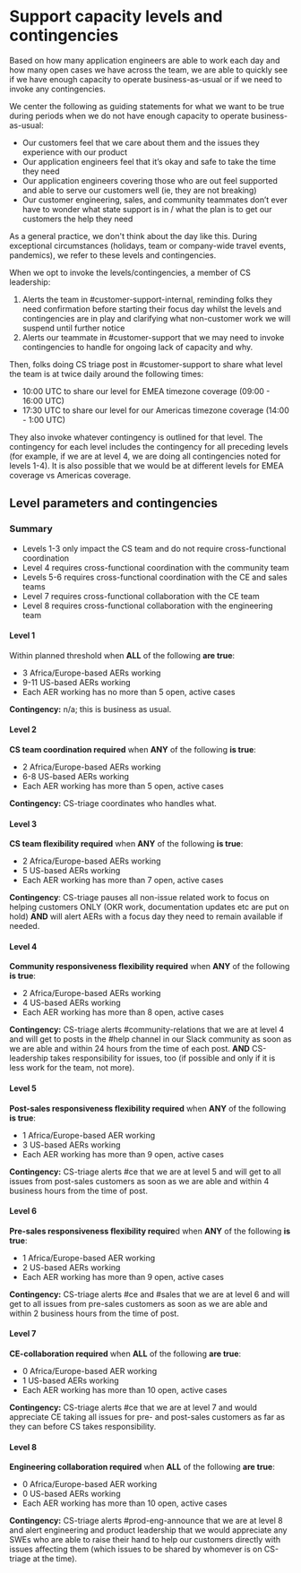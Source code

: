 # Support capacity levels and contingencies

Based on how many application engineers are able to work each day and how many open cases we have across the team, we are able to quickly see if we have enough capacity to operate business-as-usual or if we need to invoke any contingencies.

We center the following as guiding statements for what we want to be true during periods when we do not have enough capacity to operate business-as-usual:

- Our customers feel that we care about them and the issues they experience with our product
- Our application engineers feel that it’s okay and safe to take the time they need
- Our application engineers covering those who are out feel supported and able to serve our customers well (ie, they are not breaking)
- Our customer engineering, sales, and community teammates don’t ever have to wonder what state support is in / what the plan is to get our customers the help they need

As a general practice, we don't think about the day like this. During exceptional circumstances (holidays, team or company-wide travel events, pandemics), we refer to these levels and contingencies.

When we opt to invoke the levels/contingencies, a member of CS leadership:

1. Alerts the team in #customer-support-internal, reminding folks they need confirmation before starting their focus day whilst the levels and contingencies are in play and clarifying what non-customer work we will suspend until further notice
2. Alerts our teammate in #customer-support that we may need to invoke contingencies to handle for ongoing lack of capacity and why.

Then, folks doing CS triage post in #customer-support to share what level the team is at twice daily around the following times:

- 10:00 UTC to share our level for EMEA timezone coverage (09:00 - 16:00 UTC)
- 17:30 UTC to share our level for our Americas timezone coverage (14:00 - 1:00 UTC)

They also invoke whatever contingency is outlined for that level. The contingency for each level includes the contingency for all preceding levels (for example, if we are at level 4, we are doing all contingencies noted for levels 1-4). It is also possible that we would be at different levels for EMEA coverage vs Americas coverage.

## Level parameters and contingencies

### Summary

- Levels 1-3 only impact the CS team and do not require cross-functional coordination
- Level 4 requires cross-functional coordination with the community team
- Levels 5-6 requires cross-functional coordination with the CE and sales teams
- Level 7 requires cross-functional collaboration with the CE team
- Level 8 requires cross-functional collaboration with the engineering team

#### Level 1

Within planned threshold when **ALL** of the following **are true**:

- 3 Africa/Europe-based AERs working
- 9-11 US-based AERs working
- Each AER working has no more than 5 open, active cases

**Contingency:** n/a; this is business as usual.

#### Level 2

**CS team coordination required** when **ANY** of the following **is true**:

- 2 Africa/Europe-based AERs working
- 6-8 US-based AERs working
- Each AER working has more than 5 open, active cases

**Contingency:** CS-triage coordinates who handles what.

#### Level 3

**CS team flexibility required** when **ANY** of the following **is true**:

- 2 Africa/Europe-based AERs working
- 5 US-based AERs working
- Each AER working has more than 7 open, active cases

**Contingency**: CS-triage pauses all non-issue related work to focus on helping customers ONLY (OKR work, documentation updates etc are put on hold) **AND** will alert AERs with a focus day they need to remain available if needed.

#### Level 4

**Community responsiveness flexibility required** when **ANY** of the following **is true**:

- 2 Africa/Europe-based AERs working
- 4 US-based AERs working
- Each AER working has more than 8 open, active cases

**Contingency:** CS-triage alerts #community-relations that we are at level 4 and will get to posts in the #help channel in our Slack community as soon as we are able and within 24 hours from the time of each post. **AND** CS-leadership takes responsibility for issues, too (if possible and only if it is less work for the team, not more).

#### Level 5

**Post-sales responsiveness flexibility required** when **ANY** of the following **is true**:

- 1 Africa/Europe-based AER working
- 3 US-based AERs working
- Each AER working has more than 9 open, active cases

**Contingency:** CS-triage alerts #ce that we are at level 5 and will get to all issues from post-sales customers as soon as we are able and within 4 business hours from the time of post.

#### Level 6

**Pre-sales responsiveness flexibility require**d when **ANY** of the following **is true**:

- 1 Africa/Europe-based AER working
- 2 US-based AERs working
- Each AER working has more than 9 open, active cases

**Contingency:** CS-triage alerts #ce and #sales that we are at level 6 and will get to all issues from pre-sales customers as soon as we are able and within 2 business hours from the time of post.

#### Level 7

**CE-collaboration required** when **ALL** of the following **are true**:

- 0 Africa/Europe-based AER working
- 1 US-based AERs working
- Each AER working has more than 10 open, active cases

**Contingency:** CS-triage alerts #ce that we are at level 7 and would appreciate CE taking all issues for pre- and post-sales customers as far as they can before CS takes responsibility.

#### Level 8

**Engineering collaboration required** when **ALL** of the following **are true**:

- 0 Africa/Europe-based AER working
- 0 US-based AERs working
- Each AER working has more than 10 open, active cases

**Contingency:** CS-triage alerts #prod-eng-announce that we are at level 8 and alert engineering and product leadership that we would appreciate any SWEs who are able to raise their hand to help our customers directly with issues affecting them (which issues to be shared by whomever is on CS-triage at the time).

